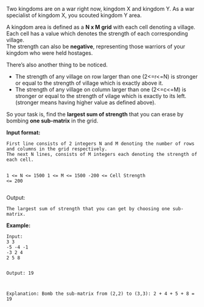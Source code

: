 <div class="markdown-content" id="problem-content">
<p>Two kingdoms are on a war right now, kingdom X and kingdom Y. As a war specialist of kingdom X, you scouted kingdom Y area.</p>
<p>A kingdom area is defined as a <strong>N x M grid</strong> with each cell denoting a village.<br/>
Each cell has a value which denotes the strength of each corresponding village.<br/>
The strength can also be <strong>negative</strong>, representing those warriors of your kingdom who were held hostages.</p>
<p>There’s also another thing to be noticed.</p>
<ul>
<li>The strength of any village on row larger than one (2&lt;=r&lt;=N) is stronger or equal to the strength of village which is exactly above it.</li>
<li>The strength of any village on column larger than one (2&lt;=c&lt;=M) is stronger or equal to the strength of vilage which is exactly to its left.<br/>
(stronger means having higher value as defined above).</li>
</ul>
<p>So your task is, find the <strong>largest sum of strength</strong> that you can erase by bombing <strong>one sub-matrix</strong> in the grid.</p>
<p><strong>Input format:</strong></p>
<div class="highlighter-rouge"><pre class="highlight"><code>First line consists of 2 integers N and M denoting the number of rows and columns in the grid respectively.
The next N lines, consists of M integers each denoting the strength of each cell.

1 &lt;= N &lt;= 1500
1 &lt;= M &lt;= 1500
-200 &lt;= Cell Strength &lt;= 200
</code></pre>
</div>
<p>Output:</p>
<div class="highlighter-rouge"><pre class="highlight"><code>The largest sum of strength that you can get by choosing one sub-matrix.
</code></pre>
</div>
<p><strong>Example:</strong></p>
<div class="highlighter-rouge"><pre class="highlight"><code>Input:
3 3
-5 -4 -1
-3 2 4
2 5 8

Output:
19

Explanation:
Bomb the sub-matrix from (2,2) to (3,3): 2 + 4 + 5 + 8 = 19
</code></pre>
</div>

</div>